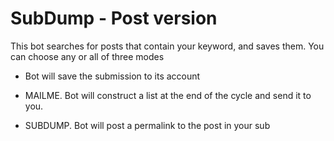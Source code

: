 SubDump - Post version
=============


This bot searches for posts that contain your keyword, and saves them. You can choose any or all of three modes

- Bot will save the submission to its account

- MAILME. Bot will construct a list at the end of the cycle and send it to you. 

- SUBDUMP. Bot will post a permalink to the post in your sub
